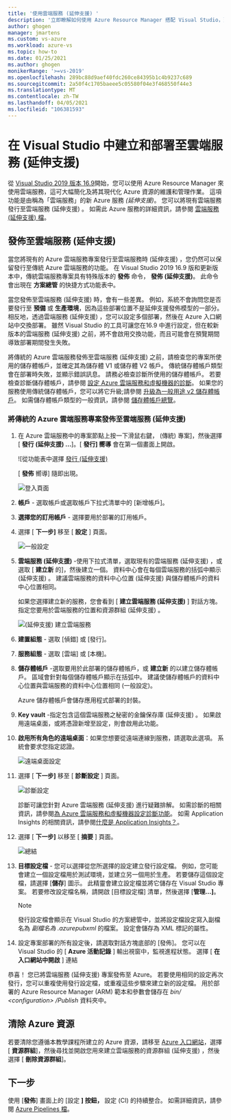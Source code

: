 ```yaml
---
title: '使用雲端服務 (延伸支援) '
description: '立即瞭解如何使用 Azure Resource Manager 搭配 Visual Studio，建立及部署雲端服務 (延伸支援) '
author: ghogen
manager: jmartens
ms.custom: vs-azure
ms.workload: azure-vs
ms.topic: how-to
ms.date: 01/25/2021
ms.author: ghogen
monikerRange: '>=vs-2019'
ms.openlocfilehash: 289bc88d9aef40fdc260ce84395b1c4b9237c689
ms.sourcegitcommit: 2a50f4c1705baeee5c05580f04e3f468550f44e3
ms.translationtype: MT
ms.contentlocale: zh-TW
ms.lasthandoff: 04/05/2021
ms.locfileid: "106381593"
---
```

# <a name="create-and-deploy-to-cloud-services-extended-support-in-visual-studio"></a>在 Visual Studio 中建立和部署至雲端服務 (延伸支援) 

從 [Visual Studio 2019 版本 16.9](https://visualstudio.microsoft.com/vs/)開始，您可以使用 Azure Resource Manager 來使用雲端服務，這可大幅簡化及將其現代化 Azure 資源的維護和管理作業。 這項功能是由稱為「雲端服務」的新 Azure 服務 *(延伸支援)*。 您可以將現有雲端服務發行至雲端服務 (延伸支援) 。 如需此 Azure 服務的詳細資訊，請參閱 [雲端服務 (延伸支援) 檔](/azure/cloud-services-extended-support/overview)。

## <a name="publish-to-cloud-services-extended-support"></a>發佈至雲端服務 (延伸支援) 

當您將現有的 Azure 雲端服務專案發行至雲端服務時 (延伸支援) ，您仍然可以保留發行至傳統 Azure 雲端服務的功能。 在 Visual Studio 2019 16.9 版和更新版本中，傳統雲端服務專案具有特殊版本的 **發佈** 命令， **發佈 (延伸支援)**。 此命令會出現在 **方案總管** 的快捷方式功能表中。

當您發佈至雲端服務 (延伸支援) 時，會有一些差異。 例如，系統不會詢問您是否要發行至 **預備** 或 **生產環境**，因為這些部署位置不是延伸支援發佈模型的一部分。 相反地，透過雲端服務 (延伸支援) ，您可以設定多個部署，然後在 Azure 入口網站中交換部署。 雖然 Visual Studio 的工具可讓您在16.9 中進行設定，但在較新版本的雲端服務 (延伸支援) 之前，將不會啟用交換功能，而且可能會在預覽期間導致部署期間發生失敗。

將傳統的 Azure 雲端服務發佈至雲端服務 (延伸支援) 之前，請檢查您的專案所使用的儲存體帳戶，並確定其為儲存體 V1 或儲存體 V2 帳戶。 傳統儲存體帳戶類型會在部署時失敗，並顯示錯誤訊息。 請務必檢查診斷所使用的儲存體帳戶。 若要檢查診斷儲存體帳戶，請參閱 [設定 Azure 雲端服務和虛擬機器的診斷](vs-azure-tools-diagnostics-for-cloud-services-and-virtual-machines.md)。 如果您的服務使用傳統儲存體帳戶，您可以將它升級;請參閱 [升級為一般用途 v2 儲存體帳戶](/azure/storage/common/storage-account-upgrade?tabs=azure-portal)。  如需儲存體帳戶類型的一般資訊，請參閱 [儲存體帳戶總覽](/azure/storage/common/storage-account-overview)。

### <a name="to-publish-a-classic-azure-cloud-service-project-to-cloud-services-extended-support"></a>將傳統的 Azure 雲端服務專案發佈至雲端服務 (延伸支援) 

1. 在 Azure 雲端服務中的專案節點上按一下滑鼠右鍵， (傳統) 專案]，然後選擇 [ **發行 (延伸支援) ...**]。[ **發行] 嚮導** 會在第一個畫面上開啟。

   ![從功能表中選擇 [發行 (延伸支援) ](./media/cloud-services-extended-support/publish-commands-on-menu.png)

   [ **發佈** 嚮導] 隨即出現。

   ![登入頁面](./media/cloud-services-extended-support/publish-step1.png)

1. **帳戶** - 選取帳戶或選取帳戶下拉式清單中的 [新增帳戶]。

1. **選擇您的訂用帳戶** - 選擇要用於部署的訂用帳戶。

1. 選擇 [ **下一步]** 移至 [ **設定** ] 頁面。

   ![一般設定](./media/cloud-services-extended-support/publish-settings.png)

1. **雲端服務 (延伸支援)** -使用下拉式清單，選取現有的雲端服務 (延伸支援) ，或選取 [ **建立新** 的]，然後建立一個。 資料中心會在每個雲端服務的括弧中顯示 (延伸支援) 。 建議雲端服務的資料中心位置 (延伸支援) 與儲存體帳戶的資料中心位置相同。

   如果您選擇建立新的服務，您會看到 [ **建立雲端服務 (延伸支援)** ] 對話方塊。 指定您要用於雲端服務的位置和資源群組 (延伸支援) 。

   ![ (延伸支援) 建立雲端服務](./media/cloud-services-extended-support/extended-support-dialog.png)

1. **建置組態** - 選取 [偵錯] 或 [發行]。

1. **服務組態** - 選取 [雲端] 或 [本機]。

1. **儲存體帳戶** -選取要用於此部署的儲存體帳戶，或 **建立新** 的以建立儲存體帳戶。 區域會針對每個儲存體帳戶顯示在括弧中。 建議使儲存體帳戶的資料中心位置與雲端服務的資料中心位置相同 (一般設定)。

   Azure 儲存體帳戶會儲存應用程式部署的封裝。

1. **Key vault** -指定包含這個雲端服務之秘密的金鑰保存庫 (延伸支援) 。 如果啟用遠端桌面，或將憑證新增至設定，則會啟用此功能。

1. **啟用所有角色的遠端桌面**：如果您想要從遠端連線到服務，請選取此選項。 系統會要求您指定認證。

   ![遠端桌面設定](./media/cloud-services-extended-support/remote-desktop-configuration.png)

1. 選擇 [ **下一步]** 移至 [ **診斷設定** ] 頁面。

   ![診斷設定](./media/cloud-services-extended-support/diagnostics-settings.png)

   診斷可讓您針對 Azure 雲端服務 (延伸支援) 進行疑難排解。 如需診斷的相關資訊，請參閱[為 Azure 雲端服務和虛擬機器設定診斷功能](./vs-azure-tools-diagnostics-for-cloud-services-and-virtual-machines.md)。 如需 Application Insights 的相關資訊，請參閱[什麼是 Application Insights？](/azure/application-insights/app-insights-overview)。

1. 選擇 [ **下一步]** 以移至 [ **摘要** ] 頁面。

   ![總結](./media/cloud-services-extended-support/publish-summary.png)

1. **目標設定檔** - 您可以選擇從您所選擇的設定建立發行設定檔。 例如，您可能會建立一個設定檔用於測試環境，並建立另一個用於生產。 若要儲存這個設定檔，請選擇 [**儲存**] 圖示。 此精靈會建立設定檔並將它儲存在 Visual Studio 專案。 若要修改設定檔名稱，請開啟 [目標設定檔] 清單，然後選擇 [**管理...]**。

   > [!Note]
   > 發行設定檔會顯示在 Visual Studio 的方案總管中，並將設定檔設定寫入副檔名為 *副檔名為 .azurepubxml* 的檔案。 設定會儲存為 XML 標記的屬性。

1. 設定專案部署的所有設定後，請選取對話方塊底部的 [發佈]。 您可以在 Visual Studio 的 [ **Azure 活動記錄** ] 輸出視窗中，監視進程狀態。 選擇 [ **在入口網站中開啟** ] 連結 

恭喜！ 您已將雲端服務 (延伸支援) 專案發佈至 Azure。 若要使用相同的設定再次發行，您可以重複使用發行設定檔，或重複這些步驟來建立新的設定檔。 用於部署的 Azure Resource Manager (ARM) 範本和參數會儲存在 *bin/ \<configuration\> /Publish* 資料夾中。

## <a name="clean-up-azure-resources"></a>清除 Azure 資源

若要清除您遵循本教學課程所建立的 Azure 資源，請移至 [Azure 入口網站](https://portal.azure.com)，選擇 [ **資源群組**]，然後尋找並開啟您用來建立雲端服務的資源群組 (延伸支援) ，然後選擇 [ **刪除資源群組**]。

## <a name="next-steps"></a>下一步

使用 [**發佈**] 畫面上的 [設定 **] 按鈕，** 設定 (CI) 的持續整合。 如需詳細資訊，請參閱 [Azure Pipelines 檔](/azure/devops/pipelines/?view=azure-devops&preserve-view=true)。
